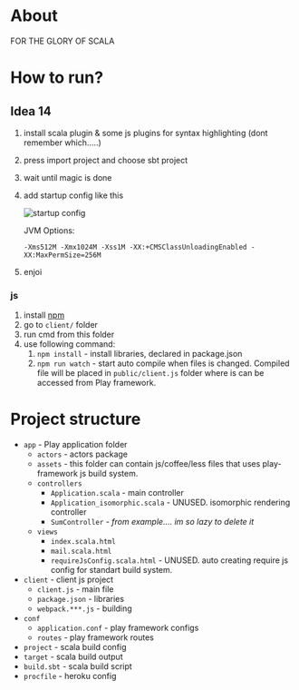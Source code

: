# About

FOR THE GLORY OF SCALA

# How to run?

## Idea 14

1. install scala plugin & some js plugins for syntax highlighting (dont remember which.....)
2. press import project and choose sbt project
3. wait until magic is done
4. add startup config like this

    ![startup config](http://i.imgur.com/FFh9Rp1.png "startup config")

    JVM Options:

    `-Xms512M -Xmx1024M -Xss1M -XX:+CMSClassUnloadingEnabled -XX:MaxPermSize=256M`

6. enjoi

### js

1. install [npm]( https://www.npmjs.com/)
2. go to `client/` folder
3. run cmd from this folder
4. use following command:
    1. `npm install` - install libraries, declared in package.json
    2. `npm run watch` - start auto compile when files is changed. Compiled file will be placed in `public/client.js` folder where is can be accessed from Play framework.

# Project structure

* `app` - Play application folder
    * `actors` - actors package
    * `assets` - this folder can contain js/coffee/less files that uses play-framework js build system.
    * `controllers`
        * `Application.scala` - main controller
        * `Application_isomorphic.scala` - UNUSED. isomorphic rendering controller
        * `SumController` - *from example.... im so lazy to delete it*
    * `views`
        * `index.scala.html`
        * `mail.scala.html`
        * `requireJsConfig.scala.html` - UNUSED. auto creating require js config for standart build system.
* `client` - client js project
    * `client.js` - main file
    * `package.json` - libraries
    * `webpack.***.js` - building
* `conf`
    * `application.conf` - play framework configs
    * `routes` - play framework routes
* `project` - scala build config
* `target` - scala build output
* `build.sbt` - scala build script
* `procfile` - heroku config
